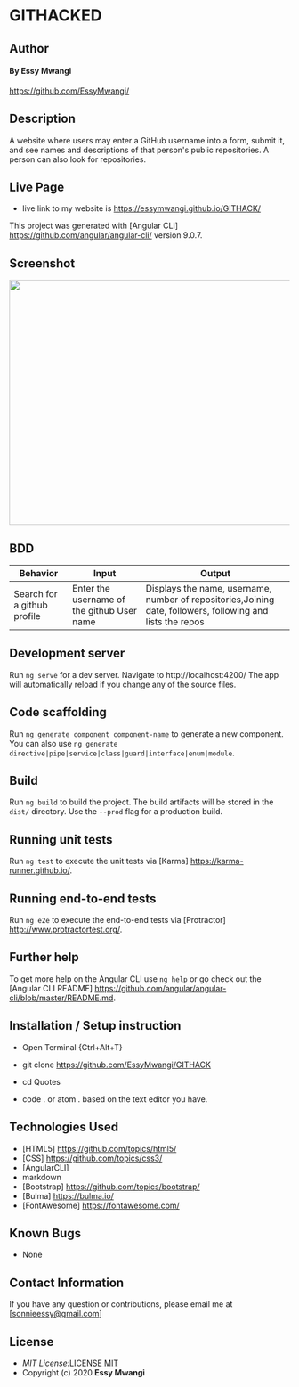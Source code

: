 # GITHACKED

## Author 
#### By **Essy Mwangi**
https://github.com/EssyMwangi/

## Description

A website where users may enter a GitHub username into a form, submit it, and see names and descriptions of that person's public repositories. A person can also look for repositories.

## Live Page
* live link to my website is https://essymwangi.github.io/GITHACK/

This project was generated with [Angular CLI] https://github.com/angular/angular-cli/  version 9.0.7.

## Screenshot
<img src= "https://user-images.githubusercontent.com/44394821/79118305-3cfcfa80-7d96-11ea-8697-f0cf40d3deba.png" width="900px" height="440px">

## BDD ##
| Behavior                  | Input                     | Output                    |
| ------------------------- | ------------------------- | ------------------------- |
| Search for a github profile |Enter the username of the github User name | Displays the name, username, number of repositories,Joining date, followers, following and lists the repos  |


## Development server

Run `ng serve` for a dev server. Navigate to http://localhost:4200/ The app will automatically reload if you change any of the source files.

## Code scaffolding

Run `ng generate component component-name` to generate a new component. You can also use `ng generate directive|pipe|service|class|guard|interface|enum|module`.

## Build

Run `ng build` to build the project. The build artifacts will be stored in the `dist/` directory. Use the `--prod` flag for a production build.

## Running unit tests

Run `ng test` to execute the unit tests via [Karma] https://karma-runner.github.io/.

## Running end-to-end tests

Run `ng e2e` to execute the end-to-end tests via [Protractor] http://www.protractortest.org/.

## Further help

To get more help on the Angular CLI use `ng help` or go check out the [Angular CLI README] https://github.com/angular/angular-cli/blob/master/README.md.

## Installation / Setup instruction

- Open Terminal {Ctrl+Alt+T}

- git clone https://github.com/EssyMwangi/GITHACK

- cd Quotes

- code . or atom . based on the text editor you have.

## Technologies Used

- [HTML5] https://github.com/topics/html5/
- [CSS] https://github.com/topics/css3/
- [AngularCLI]
- markdown
- [Bootstrap] https://github.com/topics/bootstrap/
- [Bulma] https://bulma.io/
- [FontAwesome] https://fontawesome.com/

## Known Bugs

- None

## Contact Information

If you have any question or contributions, please email me at [sonnieessy@gmail.com]

## License

- _MIT License:_[LICENSE MIT](./LICENSE)
- Copyright (c) 2020 **Essy Mwangi**
